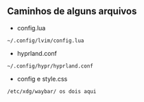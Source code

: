 ## Caminhos de alguns arquivos

* config.lua
```
~/.config/lvim/config.lua
```

* hyprland.conf
```
~/.config/hypr/hyprland.conf
```

* config e style.css
```
/etc/xdg/waybar/ os dois aqui
```


